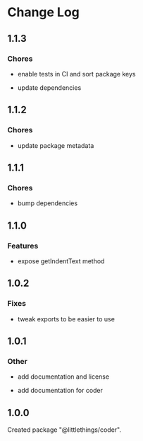 # Change Log

## 1.1.3

### Chores

- enable tests in CI and sort package keys

- update dependencies


## 1.1.2

### Chores

- update package metadata


## 1.1.1

### Chores

- bump dependencies


## 1.1.0

### Features

- expose getIndentText method


## 1.0.2

### Fixes

- tweak exports to be easier to use


## 1.0.1

### Other

- add documentation and license

- add documentation for coder


## 1.0.0

Created package "@littlethings/coder".


